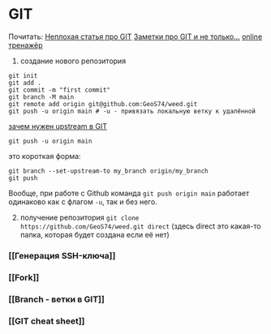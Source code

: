 # GIT

Почитать:
[Неплохая статья про GIT](https://techrocks.ru/2022/02/02/git-github-learning-games/)
[Заметки про GIT и не только...](https://github.com/rsajob/docs/wiki/#git)
[online тренажёр](https://learngitbranching.js.org/?locale=ru_RU)



1) создание нового репозитория
```
git init
git add .
git commit -m "first commit"
git branch -M main
git remote add origin git@github.com:GeoS74/weed.git
git push -u origin main # -u - привязать локальную ветку к удалённой
```

[зачем нужен upstream в GIT](https://stackoverflow.com/questions/17122245/what-is-a-git-upstream)

```
git push -u origin main
```
это короткая форма:
```
git branch --set-upstream-to my_branch origin/my_branch
git push
```

Вообще, при работе с Github команда `git push origin main` работает одинаково как с флагом `-u`, так и без него.

2) получение репозитория
`git clone https://github.com/GeoS74/weed.git direct` (здесь direct это какая-то папка, которая будет создана если её нет)

### [[Генерация SSH-ключа]]

### [[Fork]]

### [[Branch - ветки в GIT]]

### [[GIT cheat sheet]]